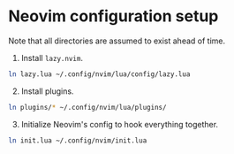 # Neovim configuration setup

Note that all directories are assumed to exist ahead of time.

1. Install `lazy.nvim`.

```zsh
ln lazy.lua ~/.config/nvim/lua/config/lazy.lua
```

2. Install plugins.

```zsh
ln plugins/* ~/.config/nvim/lua/plugins/
```

3. Initialize Neovim's config to hook everything together.

```zsh
ln init.lua ~/.config/nvim/init.lua
```
